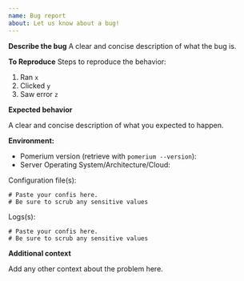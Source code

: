 ```yaml
---
name: Bug report
about: Let us know about a bug!
---
```


<!-- Please reserve GitHub issues for bug reports and feature requests. -->

 **Describe the bug** A clear and concise description of what the bug is.

**To Reproduce** Steps to reproduce the behavior:

1. Ran `x`
2. Clicked `y`
3. Saw error `z`

**Expected behavior**

A clear and concise description of what you expected to happen.

**Environment:**

- Pomerium version (retrieve with `pomerium --version`):
- Server Operating System/Architecture/Cloud:

Configuration file(s):

```text
# Paste your confis here.
# Be sure to scrub any sensitive values
```

Logs(s):

```text
# Paste your confis here.
# Be sure to scrub any sensitive values
```

**Additional context**

Add any other context about the problem here.
